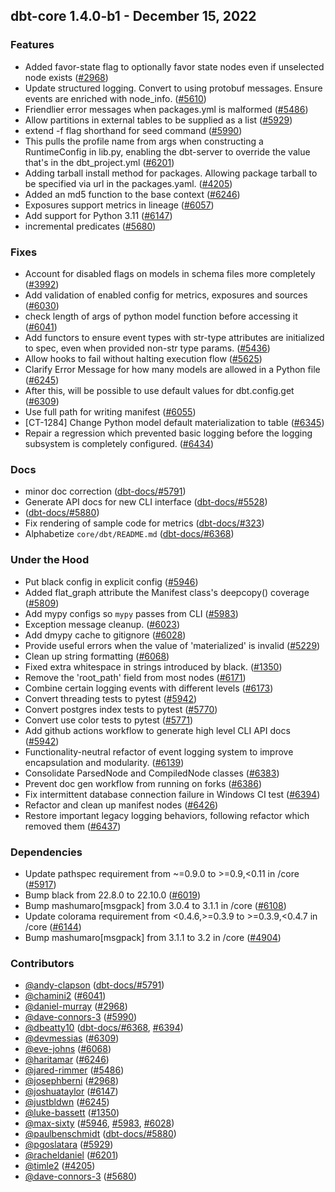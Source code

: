 ## dbt-core 1.4.0-b1 - December 15, 2022

### Features

- Added favor-state flag to optionally favor state nodes even if unselected node exists ([#2968](https://github.com/dbt-labs/dbt-core/issues/2968))
- Update structured logging. Convert to using protobuf messages. Ensure events are enriched with node_info. ([#5610](https://github.com/dbt-labs/dbt-core/issues/5610))
- Friendlier error messages when packages.yml is malformed ([#5486](https://github.com/dbt-labs/dbt-core/issues/5486))
- Allow partitions in external tables to be supplied as a list ([#5929](https://github.com/dbt-labs/dbt-core/issues/5929))
- extend -f flag shorthand for seed command ([#5990](https://github.com/dbt-labs/dbt-core/issues/5990))
- This pulls the profile name from args when constructing a RuntimeConfig in lib.py, enabling the dbt-server to override the value that's in the dbt_project.yml ([#6201](https://github.com/dbt-labs/dbt-core/issues/6201))
- Adding tarball install method for packages. Allowing package tarball to be specified via url in the packages.yaml. ([#4205](https://github.com/dbt-labs/dbt-core/issues/4205))
- Added an md5 function to the base context ([#6246](https://github.com/dbt-labs/dbt-core/issues/6246))
- Exposures support metrics in lineage ([#6057](https://github.com/dbt-labs/dbt-core/issues/6057))
- Add support for Python 3.11 ([#6147](https://github.com/dbt-labs/dbt-core/issues/6147))
- incremental predicates ([#5680](https://github.com/dbt-labs/dbt-core/issues/5680))

### Fixes

- Account for disabled flags on models in schema files more completely ([#3992](https://github.com/dbt-labs/dbt-core/issues/3992))
- Add validation of enabled config for metrics, exposures and sources ([#6030](https://github.com/dbt-labs/dbt-core/issues/6030))
- check length of args of python model function before accessing it ([#6041](https://github.com/dbt-labs/dbt-core/issues/6041))
- Add functors to ensure event types with str-type attributes are initialized to spec, even when provided non-str type params. ([#5436](https://github.com/dbt-labs/dbt-core/issues/5436))
- Allow hooks to fail without halting execution flow ([#5625](https://github.com/dbt-labs/dbt-core/issues/5625))
- Clarify Error Message for how many models are allowed in a Python file ([#6245](https://github.com/dbt-labs/dbt-core/issues/6245))
- After this, will be possible to use default values for dbt.config.get ([#6309](https://github.com/dbt-labs/dbt-core/issues/6309))
- Use full path for writing manifest ([#6055](https://github.com/dbt-labs/dbt-core/issues/6055))
- [CT-1284] Change Python model default materialization to table ([#6345](https://github.com/dbt-labs/dbt-core/issues/6345))
- Repair a regression which prevented basic logging before the logging subsystem is completely configured. ([#6434](https://github.com/dbt-labs/dbt-core/issues/6434))

### Docs

- minor doc correction ([dbt-docs/#5791](https://github.com/dbt-labs/dbt-docs/issues/5791))
- Generate API docs for new CLI interface ([dbt-docs/#5528](https://github.com/dbt-labs/dbt-docs/issues/5528))
-  ([dbt-docs/#5880](https://github.com/dbt-labs/dbt-docs/issues/5880))
- Fix rendering of sample code for metrics ([dbt-docs/#323](https://github.com/dbt-labs/dbt-docs/issues/323))
- Alphabetize `core/dbt/README.md` ([dbt-docs/#6368](https://github.com/dbt-labs/dbt-docs/issues/6368))

### Under the Hood

- Put black config in explicit config ([#5946](https://github.com/dbt-labs/dbt-core/issues/5946))
- Added flat_graph attribute the Manifest class's deepcopy() coverage ([#5809](https://github.com/dbt-labs/dbt-core/issues/5809))
- Add mypy configs so `mypy` passes from CLI ([#5983](https://github.com/dbt-labs/dbt-core/issues/5983))
- Exception message cleanup. ([#6023](https://github.com/dbt-labs/dbt-core/issues/6023))
- Add dmypy cache to gitignore ([#6028](https://github.com/dbt-labs/dbt-core/issues/6028))
- Provide useful errors when the value of 'materialized' is invalid ([#5229](https://github.com/dbt-labs/dbt-core/issues/5229))
- Clean up string formatting ([#6068](https://github.com/dbt-labs/dbt-core/issues/6068))
- Fixed extra whitespace in strings introduced by black. ([#1350](https://github.com/dbt-labs/dbt-core/issues/1350))
- Remove the 'root_path' field from most nodes ([#6171](https://github.com/dbt-labs/dbt-core/issues/6171))
- Combine certain logging events with different levels ([#6173](https://github.com/dbt-labs/dbt-core/issues/6173))
- Convert threading tests to pytest ([#5942](https://github.com/dbt-labs/dbt-core/issues/5942))
- Convert postgres index tests to pytest ([#5770](https://github.com/dbt-labs/dbt-core/issues/5770))
- Convert use color tests to pytest ([#5771](https://github.com/dbt-labs/dbt-core/issues/5771))
- Add github actions workflow to generate high level CLI API docs ([#5942](https://github.com/dbt-labs/dbt-core/issues/5942))
- Functionality-neutral refactor of event logging system to improve encapsulation and modularity. ([#6139](https://github.com/dbt-labs/dbt-core/issues/6139))
- Consolidate ParsedNode and CompiledNode classes ([#6383](https://github.com/dbt-labs/dbt-core/issues/6383))
- Prevent doc gen workflow from running on forks ([#6386](https://github.com/dbt-labs/dbt-core/issues/6386))
- Fix intermittent database connection failure in Windows CI test ([#6394](https://github.com/dbt-labs/dbt-core/issues/6394))
- Refactor and clean up manifest nodes ([#6426](https://github.com/dbt-labs/dbt-core/issues/6426))
- Restore important legacy logging behaviors, following refactor which removed them ([#6437](https://github.com/dbt-labs/dbt-core/issues/6437))

### Dependencies

- Update pathspec requirement from ~=0.9.0 to >=0.9,<0.11 in /core ([#5917](https://github.com/dbt-labs/dbt-core/pull/5917))
- Bump black from 22.8.0 to 22.10.0 ([#6019](https://github.com/dbt-labs/dbt-core/pull/6019))
- Bump mashumaro[msgpack] from 3.0.4 to 3.1.1 in /core ([#6108](https://github.com/dbt-labs/dbt-core/pull/6108))
- Update colorama requirement from <0.4.6,>=0.3.9 to >=0.3.9,<0.4.7 in /core ([#6144](https://github.com/dbt-labs/dbt-core/pull/6144))
- Bump mashumaro[msgpack] from 3.1.1 to 3.2 in /core ([#4904](https://github.com/dbt-labs/dbt-core/issues/4904))

### Contributors
- [@andy-clapson](https://github.com/andy-clapson) ([dbt-docs/#5791](https://github.com/dbt-labs/dbt-docs/issues/5791))
- [@chamini2](https://github.com/chamini2) ([#6041](https://github.com/dbt-labs/dbt-core/issues/6041))
- [@daniel-murray](https://github.com/daniel-murray) ([#2968](https://github.com/dbt-labs/dbt-core/issues/2968))
- [@dave-connors-3](https://github.com/dave-connors-3) ([#5990](https://github.com/dbt-labs/dbt-core/issues/5990))
- [@dbeatty10](https://github.com/dbeatty10) ([dbt-docs/#6368](https://github.com/dbt-labs/dbt-docs/issues/6368), [#6394](https://github.com/dbt-labs/dbt-core/issues/6394))
- [@devmessias](https://github.com/devmessias) ([#6309](https://github.com/dbt-labs/dbt-core/issues/6309))
- [@eve-johns](https://github.com/eve-johns) ([#6068](https://github.com/dbt-labs/dbt-core/issues/6068))
- [@haritamar](https://github.com/haritamar) ([#6246](https://github.com/dbt-labs/dbt-core/issues/6246))
- [@jared-rimmer](https://github.com/jared-rimmer) ([#5486](https://github.com/dbt-labs/dbt-core/issues/5486))
- [@josephberni](https://github.com/josephberni) ([#2968](https://github.com/dbt-labs/dbt-core/issues/2968))
- [@joshuataylor](https://github.com/joshuataylor) ([#6147](https://github.com/dbt-labs/dbt-core/issues/6147))
- [@justbldwn](https://github.com/justbldwn) ([#6245](https://github.com/dbt-labs/dbt-core/issues/6245))
- [@luke-bassett](https://github.com/luke-bassett) ([#1350](https://github.com/dbt-labs/dbt-core/issues/1350))
- [@max-sixty](https://github.com/max-sixty) ([#5946](https://github.com/dbt-labs/dbt-core/issues/5946), [#5983](https://github.com/dbt-labs/dbt-core/issues/5983), [#6028](https://github.com/dbt-labs/dbt-core/issues/6028))
- [@paulbenschmidt](https://github.com/paulbenschmidt) ([dbt-docs/#5880](https://github.com/dbt-labs/dbt-docs/issues/5880))
- [@pgoslatara](https://github.com/pgoslatara) ([#5929](https://github.com/dbt-labs/dbt-core/issues/5929))
- [@racheldaniel](https://github.com/racheldaniel) ([#6201](https://github.com/dbt-labs/dbt-core/issues/6201))
- [@timle2](https://github.com/timle2) ([#4205](https://github.com/dbt-labs/dbt-core/issues/4205))
- [@dave-connors-3](https://github.com/dave-connors-3) ([#5680](https://github.com/dbt-labs/dbt-core/issues/5680))
